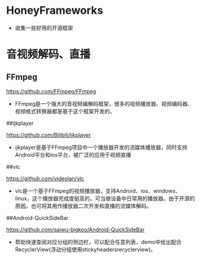 # HoneyFrameworks
* 收集一些好用的开源框架
# 音视频解码、直播
## FFmpeg
 https://github.com/FFmpeg/FFmpeg

*  FFmpeg是一个强大的音视频编解码框架，很多的视频播放器、视频编码器、视频格式转换器都是基于这个框架开发的。

##ijkplayer

https://github.com/Bilibili/ijkplayer

*  ijkplayer是基于FFmpeg项目中一个播放器开发的流媒体播放器，同时支持Android平台和ios平台，被广泛的应用于视频直播

##vlc

https://github.com/videolan/vlc

*  vlc是一个基于FFmpeg的视频播放器，支持Android、ios、windows、linux，这个播放器完成度挺高的，可当做设备中日常用的播放器。由于开源的原因，也可将其用作播放器二次开发和直播的流媒体解码。

##Android-QuickSideBar

https://github.com/saiwu-bigkoo/Android-QuickSideBar
* 帮助快速查阅对应分组的侧边栏，可以配合任意列表，demo中给出配合RecyclerView(浮动分组使用stickyheadersrecyclerview)。
